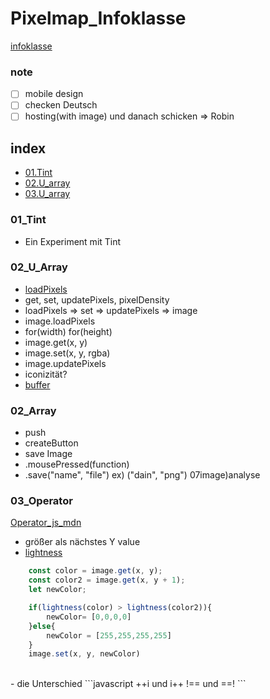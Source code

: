 # Pixelmap_Infoklasse
[infoklasse](https://github.com/infoklasse/image-analysis)


### note
- [ ] mobile design
- [ ] checken Deutsch 
- [ ] hosting(with image) und danach schicken => Robin

## index
- [01.Tint](#01_Tint)
- [02.U_array](#02_U_Array)
- [03.U_array](#03_Operator)


### 01_Tint
- Ein Experiment mit Tint


### 02_U_Array
- [loadPixels](https://p5js.org/reference/#/p5/loadPixels)
- get, set, updatePixels, pixelDensity
- loadPixels => set => updatePixels => image
- image.loadPixels
- for(width) for(height)
- image.get(x, y)
- image.set(x, y, rgba)
- image.updatePixels
- iconizität?
- [buffer](https://appdividend.com/2019/03/26/javascript-arraybuffer-example-arraybuffer-object-tutorial/)


### 02_Array
- push
- createButton
- save Image
- .mousePressed(function)
- .save("name", "file") ex) ("dain", "png")
07image)analyse


### 03_Operator
[Operator_js_mdn](https://developer.mozilla.org/en-US/docs/Web/JavaScript/Reference/Operators)
- größer als nächstes Y value
- [lightness](https://p5js.org/reference/#/p5/lightness)
```javascript
    const color = image.get(x, y);
    const color2 = image.get(x, y + 1);
    let newColor;

    if(lightness(color) > lightness(color2)){
        newColor= [0,0,0,0]
    }else{
        newColor = [255,255,255,255]
    }
    image.set(x, y, newColor)
```
<br />
- die Unterschied
```javascript
++i und i++
!== und ==!
```